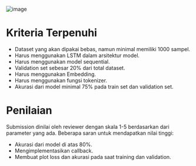 ![image]()

# Kriteria Terpenuhi

- Dataset yang akan dipakai bebas, namun minimal memiliki 1000 sampel.
- Harus menggunakan LSTM dalam arsitektur model.
- Harus menggunakan model sequential.
- Validation set sebesar 20% dari total dataset.
- Harus menggunakan Embedding.
- Harus menggunakan fungsi tokenizer.
- Akurasi dari model minimal 75% pada train set dan validation set.

# Penilaian
Submission dinilai oleh reviewer dengan skala 1-5 berdasarkan dari parameter yang ada. Beberapa saran untuk mendapatkan nilai tinggi:
- Akurasi dari model di atas 80%.
- Mengimplementasikan callback.
- Membuat plot loss dan akurasi pada saat training dan validation.
